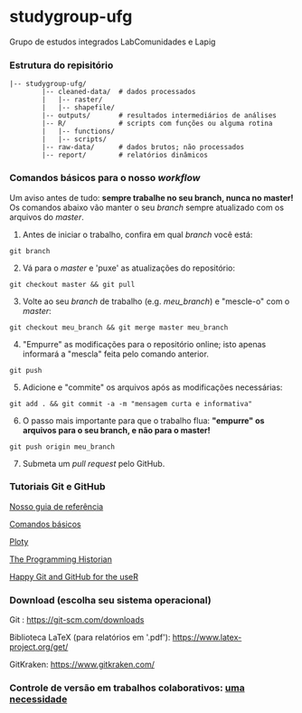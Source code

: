 # studygroup-ufg

Grupo de estudos integrados LabComunidades e Lapig

### Estrutura do repisitório

```shell
|-- studygroup-ufg/        
		|-- cleaned-data/  # dados processados
		|   |-- raster/     
		|   |-- shapefile/
		|-- outputs/       # resultados intermediários de análises
		|-- R/             # scripts com funções ou alguma rotina
		|   |-- functions/
		|   |-- scripts/
		|-- raw-data/      # dados brutos; não processados
		|-- report/        # relatórios dinâmicos
```

### Comandos básicos para o nosso *workflow*

Um aviso antes de tudo: **sempre trabalhe no seu branch, nunca no master!**
Os comandos abaixo vão manter o seu *branch* sempre atualizado com os arquivos do *master*.

1. Antes de iniciar o trabalho, confira em qual *branch* você está:
```
git branch
```

2. Vá para o *master* e 'puxe' as atualizações do repositório:
```
git checkout master && git pull
```

3. Volte ao seu *branch* de trabalho (e.g. *meu_branch*) e "mescle-o" com o *master*:
```
git checkout meu_branch && git merge master meu_branch
```

4. "Empurre" as modificações para o repositório online; isto apenas informará a "mescla" feita pelo comando anterior.
```
git push
```

5. Adicione e "commite" os arquivos após as modificações necessárias:
```
git add . && git commit -a -m "mensagem curta e informativa"
```

6. O passo mais importante para que o trabalho flua: **"empurre" os arquivos para o seu branch, e não para o master!**
```
git push origin meu_branch
```

7. Submeta um *pull request* pelo GitHub.

### Tutoriais Git e GitHub

[Nosso guia de referência](https://github.com/kguidonimartins/studygroup-ufg/blob/master/guia-de-referencia.md)

[Comandos básicos](https://comandosgit.github.io/)

[Ploty](https://plot.ly/r/github-getting-started-for-data-scientists/)

[The Programming Historian](http://programminghistorian.org/lessons/getting-started-with-github-desktop)

[Happy Git and GitHub for the useR](http://happygitwithr.com/)

### Download (escolha seu sistema operacional)

Git : https://git-scm.com/downloads

Biblioteca LaTeX (para relatórios em '.pdf'): https://www.latex-project.org/get/

GitKraken: https://www.gitkraken.com/

### Controle de versão em trabalhos colaborativos: [uma necessidade](https://medium.com/@claytonssilva/git-da-necessidade-a-automa%C3%A7%C3%A3o-de-sua-release-parte-1-a9d697e8f9ee)
